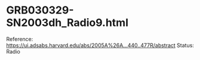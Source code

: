 # GRB030329-SN2003dh_Radio9.html

Reference: https://ui.adsabs.harvard.edu/abs/2005A%26A...440..477R/abstract
Status: Radio